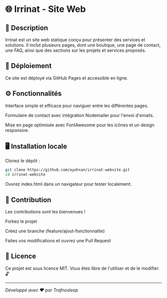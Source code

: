 # 🌐 Irrinat - Site Web 

## 📝 Description 

Irrinat est un site web statique conçu pour présenter des services et solutions. Il inclut plusieurs pages, dont une boutique, une page de contact, une FAQ, ainsi que des sections sur les projets et services proposés.

## 🚀 Déploiement 

Ce site est déployé via GitHub Pages et accessible en ligne.

## ⚙️ Fonctionnalités 

Interface simple et efficace pour naviguer entre les différentes pages.

Formulaire de contact avec intégration Nodemailer pour l'envoi d'emails.

Mise en page optimisée avec FontAwesome pour les icônes et un design responsive.

## 🖥️ Installation locale 

Clonez le dépôt :
 
``` bash
git clone https://github.com/ayohsan/irrinat-website.git
cd irrinat-website
```

Ouvrez index.html dans un navigateur pour tester localement.

## 💪 Contribution 

Les contributions sont les bienvenues !

Forkez le projet 

Créez une branche (feature/ajout-fonctionnalite)

Faites vos modifications et ouvrez une Pull Request

## 📜 Licence 

Ce projet est sous licence MIT. Vous êtes libre de l'utiliser et de le modifier. 🔓

---
*Développé avec ❤️ par Trafnosleep*

